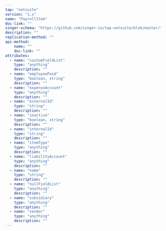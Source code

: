 ```yaml
---
tap: "netsuite"
version: "1.x"
name: "PayrollItem"
doc-link: ""
singer-schema: "https://github.com/singer-io/tap-netsuite/blob/master/tap_netsuite/schemas/PayrollItem.json"
description: ""
replication-method: ""
api-method:
    name: ""
    doc-link: ""
attributes:
  - name: "customFieldList"
    type: "anything"
    description: ""
  - name: "employeePaid"
    type: "boolean, string"
    description: ""
  - name: "expenseAccount"
    type: "anything"
    description: ""
  - name: "externalId"
    type: "string"
    description: ""
  - name: "inactive"
    type: "boolean, string"
    description: ""
  - name: "internalId"
    type: "string"
    description: ""
  - name: "itemType"
    type: "anything"
    description: ""
  - name: "liabilityAccount"
    type: "anything"
    description: ""
  - name: "name"
    type: "string"
    description: ""
  - name: "nullFieldList"
    type: "anything"
    description: ""
  - name: "subsidiary"
    type: "anything"
    description: ""
  - name: "vendor"
    type: "anything"
    description: ""
---
```

